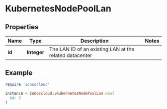 # KubernetesNodePoolLan

## Properties

| Name | Type | Description | Notes |
| ---- | ---- | ----------- | ----- |
| **id** | **Integer** | The LAN ID of an existing LAN at the related datacenter |  |

## Example

```ruby
require 'ionoscloud'

instance = Ionoscloud::KubernetesNodePoolLan.new(
  id: 3
)
```

